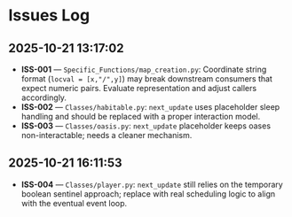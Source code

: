 # Issues Log

## 2025-10-21 13:17:02

- **ISS-001** — `Specific_Functions/map_creation.py`: Coordinate string format (`locval = [x,"/",y]`) may break downstream consumers that expect numeric pairs. Evaluate representation and adjust callers accordingly.
- **ISS-002** — `Classes/habitable.py`: `next_update` uses placeholder sleep handling and should be replaced with a proper interaction model.
- **ISS-003** — `Classes/oasis.py`: `next_update` placeholder keeps oases non-interactable; needs a cleaner mechanism.

## 2025-10-21 16:11:53

- **ISS-004** — `Classes/player.py`: `next_update` still relies on the temporary boolean sentinel approach; replace with real scheduling logic to align with the eventual event loop.

